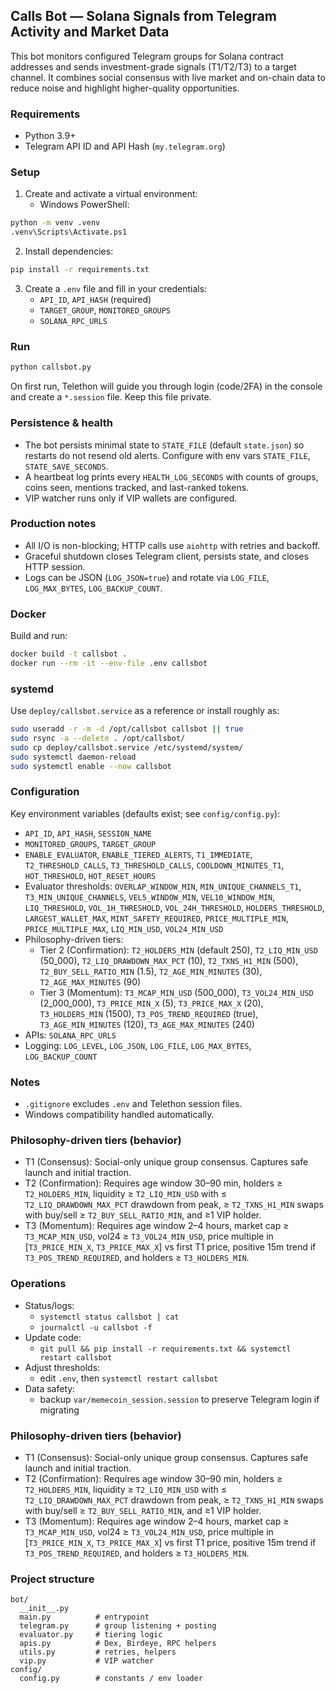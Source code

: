 ## Calls Bot — Solana Signals from Telegram Activity and Market Data

This bot monitors configured Telegram groups for Solana contract addresses and sends investment-grade signals (T1/T2/T3) to a target channel. It combines social consensus with live market and on-chain data to reduce noise and highlight higher-quality opportunities.

### Requirements
- Python 3.9+
- Telegram API ID and API Hash (`my.telegram.org`)

### Setup
1. Create and activate a virtual environment:
   - Windows PowerShell:
```bash
python -m venv .venv
.venv\Scripts\Activate.ps1
```
2. Install dependencies:
```bash
pip install -r requirements.txt
```
3. Create a `.env` file and fill in your credentials:
   - `API_ID`, `API_HASH` (required)
   - `TARGET_GROUP`, `MONITORED_GROUPS`
   - `SOLANA_RPC_URLS`

### Run
```bash
python callsbot.py
```

On first run, Telethon will guide you through login (code/2FA) in the console and create a `*.session` file. Keep this file private.

### Persistence & health
- The bot persists minimal state to `STATE_FILE` (default `state.json`) so restarts do not resend old alerts. Configure with env vars `STATE_FILE`, `STATE_SAVE_SECONDS`.
- A heartbeat log prints every `HEALTH_LOG_SECONDS` with counts of groups, coins seen, mentions tracked, and last-ranked tokens.
- VIP watcher runs only if VIP wallets are configured.

### Production notes
- All I/O is non-blocking; HTTP calls use `aiohttp` with retries and backoff.
- Graceful shutdown closes Telegram client, persists state, and closes HTTP session.
- Logs can be JSON (`LOG_JSON=true`) and rotate via `LOG_FILE`, `LOG_MAX_BYTES`, `LOG_BACKUP_COUNT`.

### Docker
Build and run:
```bash
docker build -t callsbot .
docker run --rm -it --env-file .env callsbot
```

### systemd
Use `deploy/callsbot.service` as a reference or install roughly as:
```bash
sudo useradd -r -m -d /opt/callsbot callsbot || true
sudo rsync -a --delete . /opt/callsbot/
sudo cp deploy/callsbot.service /etc/systemd/system/
sudo systemctl daemon-reload
sudo systemctl enable --now callsbot
```

### Configuration
Key environment variables (defaults exist; see `config/config.py`):
- `API_ID`, `API_HASH`, `SESSION_NAME`
- `MONITORED_GROUPS`, `TARGET_GROUP`
- `ENABLE_EVALUATOR`, `ENABLE_TIERED_ALERTS`, `T1_IMMEDIATE`, `T2_THRESHOLD_CALLS`, `T3_THRESHOLD_CALLS`, `COOLDOWN_MINUTES_T1`, `HOT_THRESHOLD`, `HOT_RESET_HOURS`
- Evaluator thresholds: `OVERLAP_WINDOW_MIN`, `MIN_UNIQUE_CHANNELS_T1`, `T3_MIN_UNIQUE_CHANNELS`, `VEL5_WINDOW_MIN`, `VEL10_WINDOW_MIN`, `LIQ_THRESHOLD`, `VOL_1H_THRESHOLD`, `VOL_24H_THRESHOLD`, `HOLDERS_THRESHOLD`, `LARGEST_WALLET_MAX`, `MINT_SAFETY_REQUIRED`, `PRICE_MULTIPLE_MIN`, `PRICE_MULTIPLE_MAX`, `LIQ_MIN_USD`, `VOL24_MIN_USD`
- Philosophy-driven tiers:
  - Tier 2 (Confirmation): `T2_HOLDERS_MIN` (default 250), `T2_LIQ_MIN_USD` (50_000), `T2_LIQ_DRAWDOWN_MAX_PCT` (10), `T2_TXNS_H1_MIN` (500), `T2_BUY_SELL_RATIO_MIN` (1.5), `T2_AGE_MIN_MINUTES` (30), `T2_AGE_MAX_MINUTES` (90)
  - Tier 3 (Momentum): `T3_MCAP_MIN_USD` (500_000), `T3_VOL24_MIN_USD` (2_000_000), `T3_PRICE_MIN_X` (5), `T3_PRICE_MAX_X` (20), `T3_HOLDERS_MIN` (1500), `T3_POS_TREND_REQUIRED` (true), `T3_AGE_MIN_MINUTES` (120), `T3_AGE_MAX_MINUTES` (240)
- APIs: `SOLANA_RPC_URLS`
- Logging: `LOG_LEVEL`, `LOG_JSON`, `LOG_FILE`, `LOG_MAX_BYTES`, `LOG_BACKUP_COUNT`

### Notes
- `.gitignore` excludes `.env` and Telethon session files.
- Windows compatibility handled automatically.

### Philosophy-driven tiers (behavior)
- T1 (Consensus): Social-only unique group consensus. Captures safe launch and initial traction.
- T2 (Confirmation): Requires age window 30–90 min, holders ≥ `T2_HOLDERS_MIN`, liquidity ≥ `T2_LIQ_MIN_USD` with ≤ `T2_LIQ_DRAWDOWN_MAX_PCT` drawdown from peak, ≥ `T2_TXNS_H1_MIN` swaps with buy/sell ≥ `T2_BUY_SELL_RATIO_MIN`, and ≥1 VIP holder.
- T3 (Momentum): Requires age window 2–4 hours, market cap ≥ `T3_MCAP_MIN_USD`, vol24 ≥ `T3_VOL24_MIN_USD`, price multiple in [`T3_PRICE_MIN_X`, `T3_PRICE_MAX_X`] vs first T1 price, positive 15m trend if `T3_POS_TREND_REQUIRED`, and holders ≥ `T3_HOLDERS_MIN`.

### Operations
- Status/logs:
  - `systemctl status callsbot | cat`
  - `journalctl -u callsbot -f`
- Update code:
  - `git pull && pip install -r requirements.txt && systemctl restart callsbot`
- Adjust thresholds:
  - edit `.env`, then `systemctl restart callsbot`
- Data safety:
  - backup `var/memecoin_session.session` to preserve Telegram login if migrating

### Philosophy-driven tiers (behavior)
- T1 (Consensus): Social-only unique group consensus. Captures safe launch and initial traction.
- T2 (Confirmation): Requires age window 30–90 min, holders ≥ `T2_HOLDERS_MIN`, liquidity ≥ `T2_LIQ_MIN_USD` with ≤ `T2_LIQ_DRAWDOWN_MAX_PCT` drawdown from peak, ≥ `T2_TXNS_H1_MIN` swaps with buy/sell ≥ `T2_BUY_SELL_RATIO_MIN`, and ≥1 VIP holder.
- T3 (Momentum): Requires age window 2–4 hours, market cap ≥ `T3_MCAP_MIN_USD`, vol24 ≥ `T3_VOL24_MIN_USD`, price multiple in [`T3_PRICE_MIN_X`, `T3_PRICE_MAX_X`] vs first T1 price, positive 15m trend if `T3_POS_TREND_REQUIRED`, and holders ≥ `T3_HOLDERS_MIN`.

### Project structure
```
bot/
  __init__.py
  main.py          # entrypoint
  telegram.py      # group listening + posting
  evaluator.py     # tiering logic
  apis.py          # Dex, Birdeye, RPC helpers
  utils.py         # retries, helpers
  vip.py           # VIP watcher
config/
  config.py        # constants / env loader
```


